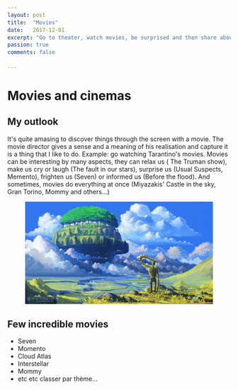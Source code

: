 ```yaml
---
layout: post
title:  "Movies"
date:   2017-12-01
excerpt: "Go to theater, watch movies, be surprised and then share about them"
passion: true
comments: false

---
```


# Movies and cinemas

## My outlook

It's quite amasing to discover things through the screen with a movie. The movie director gives a sense and a meaning of his realisation and capture it is a thing that I like to do. Example: go watching Tarantino's movies. Movies can be interesting by many aspects, they can relax us ( The Truman show), make us cry or laugh (The fault in our stars), surprise us (Usual Suspects, Memento), frighten us (Seven) or informed us (Before the flood). And sometimes, movies do everything at once (Miyazakis' Castle in the sky, Gran Torino, Mommy and others...)

<figure>
	<img src="img/laputa.jpg">
</figure>

## Few incredible movies

* Seven
* Momento
* Cloud Atlas
* Interstellar
* Mommy
* etc etc classer par thème...